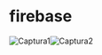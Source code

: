 # firebase

![Captura1](https://user-images.githubusercontent.com/61033542/83369090-ba99bb80-a380-11ea-8ffe-ff7ef855b75f.PNG)![Captura2](https://user-images.githubusercontent.com/61033542/83369912-66440b00-a383-11ea-8edb-a162d48fd786.PNG)

